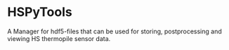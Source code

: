 # HSPyTools
A Manager for hdf5-files that can be used for storing, postprocessing and viewing HS thermopile sensor data.
